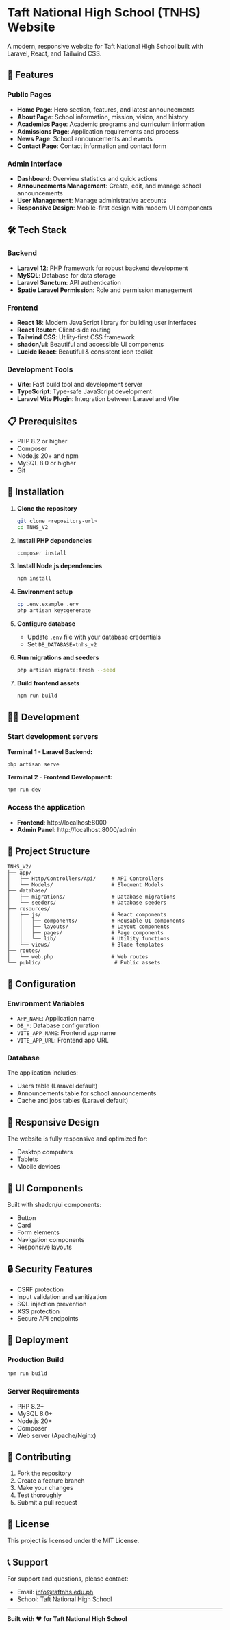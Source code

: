 # Taft National High School (TNHS) Website

A modern, responsive website for Taft National High School built with Laravel, React, and Tailwind CSS.

## 🚀 Features

### Public Pages

-   **Home Page**: Hero section, features, and latest announcements
-   **About Page**: School information, mission, vision, and history
-   **Academics Page**: Academic programs and curriculum information
-   **Admissions Page**: Application requirements and process
-   **News Page**: School announcements and events
-   **Contact Page**: Contact information and contact form

### Admin Interface

-   **Dashboard**: Overview statistics and quick actions
-   **Announcements Management**: Create, edit, and manage school announcements
-   **User Management**: Manage administrative accounts
-   **Responsive Design**: Mobile-first design with modern UI components

## 🛠️ Tech Stack

### Backend

-   **Laravel 12**: PHP framework for robust backend development
-   **MySQL**: Database for data storage
-   **Laravel Sanctum**: API authentication
-   **Spatie Laravel Permission**: Role and permission management

### Frontend

-   **React 18**: Modern JavaScript library for building user interfaces
-   **React Router**: Client-side routing
-   **Tailwind CSS**: Utility-first CSS framework
-   **shadcn/ui**: Beautiful and accessible UI components
-   **Lucide React**: Beautiful & consistent icon toolkit

### Development Tools

-   **Vite**: Fast build tool and development server
-   **TypeScript**: Type-safe JavaScript development
-   **Laravel Vite Plugin**: Integration between Laravel and Vite

## 📋 Prerequisites

-   PHP 8.2 or higher
-   Composer
-   Node.js 20+ and npm
-   MySQL 8.0 or higher
-   Git

## 🚀 Installation

1. **Clone the repository**

    ```bash
    git clone <repository-url>
    cd TNHS_V2
    ```

2. **Install PHP dependencies**

    ```bash
    composer install
    ```

3. **Install Node.js dependencies**

    ```bash
    npm install
    ```

4. **Environment setup**

    ```bash
    cp .env.example .env
    php artisan key:generate
    ```

5. **Configure database**

    - Update `.env` file with your database credentials
    - Set `DB_DATABASE=tnhs_v2`

6. **Run migrations and seeders**

    ```bash
    php artisan migrate:fresh --seed
    ```

7. **Build frontend assets**
    ```bash
    npm run build
    ```

## 🏃‍♂️ Development

### Start development servers

**Terminal 1 - Laravel Backend:**

```bash
php artisan serve
```

**Terminal 2 - Frontend Development:**

```bash
npm run dev
```

### Access the application

-   **Frontend**: http://localhost:8000
-   **Admin Panel**: http://localhost:8000/admin

## 📁 Project Structure

```
TNHS_V2/
├── app/
│   ├── Http/Controllers/Api/     # API Controllers
│   └── Models/                   # Eloquent Models
├── database/
│   ├── migrations/               # Database migrations
│   └── seeders/                  # Database seeders
├── resources/
│   ├── js/                       # React components
│   │   ├── components/           # Reusable UI components
│   │   ├── layouts/              # Layout components
│   │   ├── pages/                # Page components
│   │   └── lib/                  # Utility functions
│   └── views/                    # Blade templates
├── routes/
│   └── web.php                   # Web routes
└── public/                        # Public assets
```

## 🔧 Configuration

### Environment Variables

-   `APP_NAME`: Application name
-   `DB_*`: Database configuration
-   `VITE_APP_NAME`: Frontend app name
-   `VITE_APP_URL`: Frontend app URL

### Database

The application includes:

-   Users table (Laravel default)
-   Announcements table for school announcements
-   Cache and jobs tables (Laravel default)

## 📱 Responsive Design

The website is fully responsive and optimized for:

-   Desktop computers
-   Tablets
-   Mobile devices

## 🎨 UI Components

Built with shadcn/ui components:

-   Button
-   Card
-   Form elements
-   Navigation components
-   Responsive layouts

## 🔒 Security Features

-   CSRF protection
-   Input validation and sanitization
-   SQL injection prevention
-   XSS protection
-   Secure API endpoints

## 🚀 Deployment

### Production Build

```bash
npm run build
```

### Server Requirements

-   PHP 8.2+
-   MySQL 8.0+
-   Node.js 20+
-   Composer
-   Web server (Apache/Nginx)

## 🤝 Contributing

1. Fork the repository
2. Create a feature branch
3. Make your changes
4. Test thoroughly
5. Submit a pull request

## 📄 License

This project is licensed under the MIT License.

## 📞 Support

For support and questions, please contact:

-   Email: info@taftnhs.edu.ph
-   School: Taft National High School

---

**Built with ❤️ for Taft National High School**
